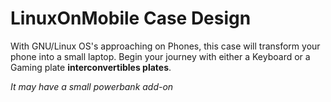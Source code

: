 # LinuxOnMobile Case Design

With GNU/Linux OS's approaching on Phones, this case will transform your phone into a small laptop.
Begin your journey with either a Keyboard or a Gaming plate **interconvertibles plates**.

*It may have a small powerbank add-on*
